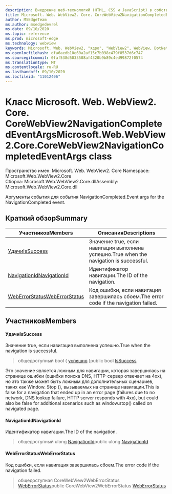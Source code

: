 ```yaml
---
description: Внедрение веб-технологий (HTML, CSS и JavaScript) в собственные приложения с помощью элемента управления Microsoft Edge WebView2
title: Microsoft. Web. WebView2. Core. CoreWebView2NavigationCompletedEventArgs
author: MSEdgeTeam
ms.author: msedgedevrel
ms.date: 09/10/2020
ms.topic: reference
ms.prod: microsoft-edge
ms.technology: webview
keywords: Microsoft. Web. WebView2, "ядро", "WebView2", WebView, DotNet, WPF, WinForms, App, EDGE, CoreWebView2, CoreWebView2Controller, браузерный элемент управления, EDGE HTML, Microsoft. Web. WebView2
ms.openlocfilehash: dfa6aedb10e60a2af15c7b098c479f8537d6c747
ms.sourcegitcommit: 0faf538d5033508af4320b9b89c4ed99872f0574
ms.translationtype: MT
ms.contentlocale: ru-RU
ms.lasthandoff: 09/10/2020
ms.locfileid: "11012406"
---
```

# <span data-ttu-id="16e32-104">Класс Microsoft. Web. WebView2. Core. CoreWebView2NavigationCompletedEventArgs</span><span class="sxs-lookup"><span data-stu-id="16e32-104">Microsoft.Web.WebView2.Core.CoreWebView2NavigationCompletedEventArgs class</span></span> 

<span data-ttu-id="16e32-105">Пространство имен: Microsoft. Web. WebView2. Core </span><span class="sxs-lookup"><span data-stu-id="16e32-105">Namespace: Microsoft.Web.WebView2.Core</span></span>\
<span data-ttu-id="16e32-106">Сборка: Microsoft.Web.WebView2.Core.dll</span><span class="sxs-lookup"><span data-stu-id="16e32-106">Assembly: Microsoft.Web.WebView2.Core.dll</span></span>

<span data-ttu-id="16e32-107">Аргументы события для события NavigationCompleted.</span><span class="sxs-lookup"><span data-stu-id="16e32-107">Event args for the NavigationCompleted event.</span></span>

## <span data-ttu-id="16e32-108">Краткий обзор</span><span class="sxs-lookup"><span data-stu-id="16e32-108">Summary</span></span>

 <span data-ttu-id="16e32-109">Участников</span><span class="sxs-lookup"><span data-stu-id="16e32-109">Members</span></span>                        | <span data-ttu-id="16e32-110">Описания</span><span class="sxs-lookup"><span data-stu-id="16e32-110">Descriptions</span></span>
--------------------------------|---------------------------------------------
[<span data-ttu-id="16e32-111">Удачи</span><span class="sxs-lookup"><span data-stu-id="16e32-111">IsSuccess</span></span>](#issuccess) | <span data-ttu-id="16e32-112">Значение true, если навигация выполнена успешно.</span><span class="sxs-lookup"><span data-stu-id="16e32-112">True when the navigation is successful.</span></span>
[<span data-ttu-id="16e32-113">NavigationId</span><span class="sxs-lookup"><span data-stu-id="16e32-113">NavigationId</span></span>](#navigationid) | <span data-ttu-id="16e32-114">Идентификатор навигации.</span><span class="sxs-lookup"><span data-stu-id="16e32-114">The ID of the navigation.</span></span>
[<span data-ttu-id="16e32-115">WebErrorStatus</span><span class="sxs-lookup"><span data-stu-id="16e32-115">WebErrorStatus</span></span>](#weberrorstatus) | <span data-ttu-id="16e32-116">Код ошибки, если навигация завершилась сбоем.</span><span class="sxs-lookup"><span data-stu-id="16e32-116">The error code if the navigation failed.</span></span>

## <span data-ttu-id="16e32-117">Участников</span><span class="sxs-lookup"><span data-stu-id="16e32-117">Members</span></span>

#### <span data-ttu-id="16e32-118">Удачи</span><span class="sxs-lookup"><span data-stu-id="16e32-118">IsSuccess</span></span> 

<span data-ttu-id="16e32-119">Значение true, если навигация выполнена успешно.</span><span class="sxs-lookup"><span data-stu-id="16e32-119">True when the navigation is successful.</span></span>

> <span data-ttu-id="16e32-120">общедоступный bool ( [успешно](#issuccess) )</span><span class="sxs-lookup"><span data-stu-id="16e32-120">public bool [IsSuccess](#issuccess)</span></span>

<span data-ttu-id="16e32-121">Это значение является ложным для навигации, которая завершилась на странице ошибки (ошибки поиска DNS, HTTP-сервер отвечает на 4xx), но это также может быть ложным для дополнительных сценариев, таких как Window. Stop (), вызываемых на странице навигации.</span><span class="sxs-lookup"><span data-stu-id="16e32-121">This is false for a navigation that ended up in an error page (failures due to no network, DNS lookup failure, HTTP server responds with 4xx), but could also be false for additional scenarios such as window.stop() called on navigated page.</span></span>

#### <span data-ttu-id="16e32-122">NavigationId</span><span class="sxs-lookup"><span data-stu-id="16e32-122">NavigationId</span></span> 

<span data-ttu-id="16e32-123">Идентификатор навигации.</span><span class="sxs-lookup"><span data-stu-id="16e32-123">The ID of the navigation.</span></span>

> <span data-ttu-id="16e32-124">общедоступный ulong [NavigationId](#navigationid)</span><span class="sxs-lookup"><span data-stu-id="16e32-124">public ulong [NavigationId](#navigationid)</span></span>

#### <span data-ttu-id="16e32-125">WebErrorStatus</span><span class="sxs-lookup"><span data-stu-id="16e32-125">WebErrorStatus</span></span> 

<span data-ttu-id="16e32-126">Код ошибки, если навигация завершилась сбоем.</span><span class="sxs-lookup"><span data-stu-id="16e32-126">The error code if the navigation failed.</span></span>

> <span data-ttu-id="16e32-127">общедоступная CoreWebView2WebErrorStatus [WebErrorStatus](#weberrorstatus)</span><span class="sxs-lookup"><span data-stu-id="16e32-127">public CoreWebView2WebErrorStatus [WebErrorStatus](#weberrorstatus)</span></span>

